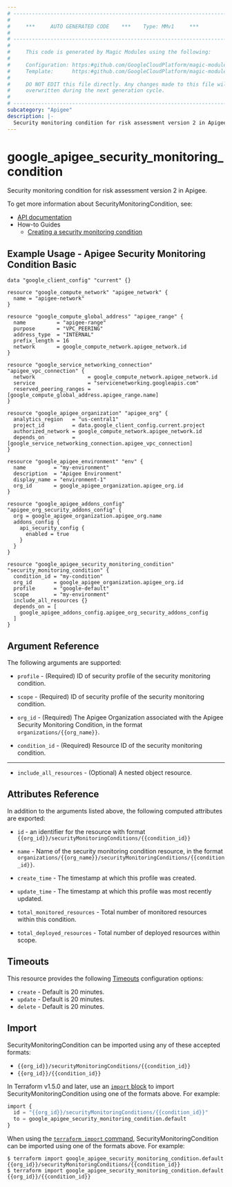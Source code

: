 ```yaml
---
# ----------------------------------------------------------------------------
#
#     ***     AUTO GENERATED CODE    ***    Type: MMv1     ***
#
# ----------------------------------------------------------------------------
#
#     This code is generated by Magic Modules using the following:
#
#     Configuration: https:#github.com/GoogleCloudPlatform/magic-modules/tree/main/mmv1/products/apigee/SecurityMonitoringCondition.yaml
#     Template:      https:#github.com/GoogleCloudPlatform/magic-modules/tree/main/mmv1/templates/terraform/resource.html.markdown.tmpl
#
#     DO NOT EDIT this file directly. Any changes made to this file will be
#     overwritten during the next generation cycle.
#
# ----------------------------------------------------------------------------
subcategory: "Apigee"
description: |-
  Security monitoring condition for risk assessment version 2 in Apigee.
---
```


# google_apigee_security_monitoring_condition

Security monitoring condition for risk assessment version 2 in Apigee.


To get more information about SecurityMonitoringCondition, see:

* [API documentation](https://cloud.google.com/apigee/docs/reference/apis/apigee/rest/v1/organizations.securityMonitoringConditions/create)
* How-to Guides
    * [Creating a security monitoring condition](https://cloud.google.com/apigee/docs/api-security/security-scores#monitoring-conditions)

## Example Usage - Apigee Security Monitoring Condition Basic


```hcl
data "google_client_config" "current" {}

resource "google_compute_network" "apigee_network" {
  name = "apigee-network"
}

resource "google_compute_global_address" "apigee_range" {
  name          = "apigee-range"
  purpose       = "VPC_PEERING"
  address_type  = "INTERNAL"
  prefix_length = 16
  network       = google_compute_network.apigee_network.id
}

resource "google_service_networking_connection" "apigee_vpc_connection" {
  network                 = google_compute_network.apigee_network.id
  service                 = "servicenetworking.googleapis.com"
  reserved_peering_ranges = [google_compute_global_address.apigee_range.name]
}

resource "google_apigee_organization" "apigee_org" {
  analytics_region   = "us-central1"
  project_id         = data.google_client_config.current.project
  authorized_network = google_compute_network.apigee_network.id
  depends_on         = [google_service_networking_connection.apigee_vpc_connection]
}

resource "google_apigee_environment" "env" {
  name         = "my-environment"
  description  = "Apigee Environment"
  display_name = "environment-1"
  org_id       = google_apigee_organization.apigee_org.id
}

resource "google_apigee_addons_config" "apigee_org_security_addons_config" {
  org = google_apigee_organization.apigee_org.name
  addons_config {
    api_security_config {
      enabled = true
    }
  }
}

resource "google_apigee_security_monitoring_condition" "security_monitoring_condition" {
  condition_id = "my-condition"
  org_id       = google_apigee_organization.apigee_org.id
  profile      = "google-default"
  scope        = "my-environment"
  include_all_resources {}
  depends_on = [
    google_apigee_addons_config.apigee_org_security_addons_config
  ]
}
```

## Argument Reference

The following arguments are supported:


* `profile` -
  (Required)
  ID of security profile of the security monitoring condition.

* `scope` -
  (Required)
  ID of security profile of the security monitoring condition.

* `org_id` -
  (Required)
  The Apigee Organization associated with the Apigee Security Monitoring Condition,
  in the format `organizations/{{org_name}}`.

* `condition_id` -
  (Required)
  Resource ID of the security monitoring condition.


- - -


* `include_all_resources` -
  (Optional)
  A nested object resource.


## Attributes Reference

In addition to the arguments listed above, the following computed attributes are exported:

* `id` - an identifier for the resource with format `{{org_id}}/securityMonitoringConditions/{{condition_id}}`

* `name` -
  Name of the security monitoring condition resource,
  in the format `organizations/{{org_name}}/securityMonitoringConditions/{{condition_id}}`.

* `create_time` -
  The timestamp at which this profile was created.

* `update_time` -
  The timestamp at which this profile was most recently updated.

* `total_monitored_resources` -
  Total number of monitored resources within this condition.

* `total_deployed_resources` -
  Total number of deployed resources within scope.


## Timeouts

This resource provides the following
[Timeouts](https://developer.hashicorp.com/terraform/plugin/sdkv2/resources/retries-and-customizable-timeouts) configuration options:

- `create` - Default is 20 minutes.
- `update` - Default is 20 minutes.
- `delete` - Default is 20 minutes.

## Import


SecurityMonitoringCondition can be imported using any of these accepted formats:

* `{{org_id}}/securityMonitoringConditions/{{condition_id}}`
* `{{org_id}}/{{condition_id}}`


In Terraform v1.5.0 and later, use an [`import` block](https://developer.hashicorp.com/terraform/language/import) to import SecurityMonitoringCondition using one of the formats above. For example:

```tf
import {
  id = "{{org_id}}/securityMonitoringConditions/{{condition_id}}"
  to = google_apigee_security_monitoring_condition.default
}
```

When using the [`terraform import` command](https://developer.hashicorp.com/terraform/cli/commands/import), SecurityMonitoringCondition can be imported using one of the formats above. For example:

```
$ terraform import google_apigee_security_monitoring_condition.default {{org_id}}/securityMonitoringConditions/{{condition_id}}
$ terraform import google_apigee_security_monitoring_condition.default {{org_id}}/{{condition_id}}
```
